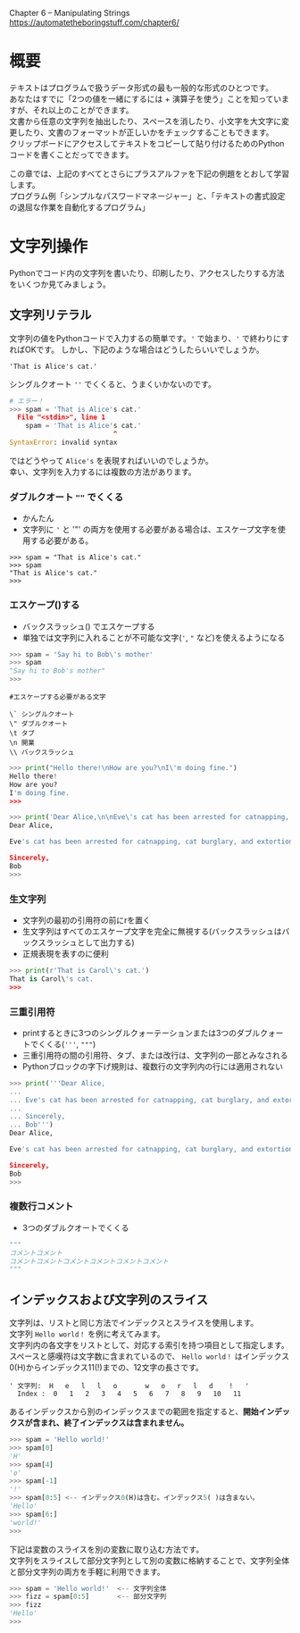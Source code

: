 Chapter 6 – Manipulating Strings  
https://automatetheboringstuff.com/chapter6/

# 概要
テキストはプログラムで扱うデータ形式の最も一般的な形式のひとつです。  
あなたはすでに「2つの値を一緒にするには + 演算子を使う」ことを知っていますが、それ以上のことができます。  
文書から任意の文字列を抽出したり、スペースを消したり、小文字を大文字に変更したり、文書のフォーマットが正しいかをチェックすることもできます。  
クリップボードにアクセスしてテキストをコピーして貼り付けるためのPythonコードを書くことだってできます。  

この章では、上記のすべてとさらにプラスアルファを下記の例題をとおして学習します。  
プログラム例「シンプルなパスワードマネージャー」と、「テキストの書式設定の退屈な作業を自動化するプログラム」

# 文字列操作

Pythonでコード内の文字列を書いたり、印刷したり、アクセスしたりする方法をいくつか見てみましょう。  

## 文字列リテラル

文字列の値をPythonコードで入力するの簡単です。`'` で始まり、`'`  で終わりにすればOKです。
しかし、下記のような場合はどうしたらいいでしょうか。  
```
'That is Alice's cat.'
```

シングルクオート `''` でくくると、うまくいかないのです。

```python
# エラー！
>>> spam = 'That is Alice's cat.'
  File "<stdin>", line 1
    spam = 'That is Alice's cat.'
                          ^
SyntaxError: invalid syntax
```

ではどうやって `Alice's` を表現すればいいのでしょうか。  
幸い、文字列を入力するには複数の方法があります。  

### ダブルクオート `""` でくくる
- かんたん
- 文字列に `'` と '"' の両方を使用する必要がある場合は、エスケープ文字を使用する必要がある。

```
>>> spam = "That is Alice's cat."
>>> spam
"That is Alice's cat."
>>>
```

### エスケープ(\)する
- バックスラッシュ(\) でエスケープする
- 単独では文字列に入れることが不可能な文字(`'`, `"` など)を使えるようになる

```python
>>> spam = 'Say hi to Bob\'s mother'
>>> spam
"Say hi to Bob's mother"
>>>
```

```
#エスケープする必要がある文字  

\` シングルクオート
\" ダブルクオート
\t タブ
\n 開業
\\ バックスラッシュ
```

```python
>>> print("Hello there!\nHow are you?\nI\'m doing fine.")
Hello there!
How are you?
I'm doing fine.
>>>
```
```python
>>> print('Dear Alice,\n\nEve\'s cat has been arrested for catnapping, cat burglary, and extortion.\n\nSincerely,\nBob')
Dear Alice,

Eve's cat has been arrested for catnapping, cat burglary, and extortion.

Sincerely,
Bob
>>>
```

### 生文字列
- 文字列の最初の引用符の前にrを置く
- 生文字列はすべてのエスケープ文字を完全に無視する(バックスラッシュはバックスラッシュとして出力する)
- 正規表現を表すのに便利

```python
>>> print(r'That is Carol\'s cat.')
That is Carol\'s cat.
>>>
```

### 三重引用符
- printするときに3つのシングルクォーテーションまたは3つのダブルクォートでくくる(`'''`, `"""`)
- 三重引用符の間の引用符、タブ、または改行は、文字列の一部とみなされる
- Pythonブロックの字下げ規則は、複数行の文字列内の行には適用されない

```python
>>> print('''Dear Alice,
...
... Eve's cat has been arrested for catnapping, cat burglary, and extortion.
...
... Sincerely,
... Bob''')
Dear Alice,

Eve's cat has been arrested for catnapping, cat burglary, and extortion.

Sincerely,
Bob
>>>
```

### 複数行コメント
- 3つのダブルクオートでくくる

```python
"""
コメントコメント
コメントコメントコメントコメントコメントコメント
"""
```

## インデックスおよび文字列のスライス
文字列は、リストと同じ方法でインデックスとスライスを使用します。  
文字列 `Hello world！` を例に考えてみます。  
文字列内の各文字をリストとして、対応する索引を持つ項目として指定します。  
スペースと感嘆符は文字数に含まれているので、 `Hello world！` はインデックス0(H)からインデックス11(!)までの、12文字の長さです。  

```
' 文字列:  H   e   l   l   o       w   o   r   l   d    !   '
  Index :  0   1   2   3   4   5   6   7   8   9   10   11
```

あるインデックスから別のインデックスまでの範囲を指定すると、**開始インデックスが含まれ、終了インデックスは含まれません。**

```python
>>> spam = 'Hello world!'
>>> spam[0]
'H'
>>> spam[4]
'o'
>>> spam[-1]
'!'
>>> spam[0:5] <-- インデックス0(H)は含む。インデックス5( )は含まない。
'Hello'
>>> spam[6:]
'world!'
>>>
```

下記は変数のスライスを別の変数に取り込む方法です。  
文字列をスライスして部分文字列として別の変数に格納することで、文字列全体と部分文字列の両方を手軽に利用できます。

```python
>>> spam = 'Hello world!'  <-- 文字列全体
>>> fizz = spam[0:5]       <-- 部分文字列
>>> fizz
'Hello'
>>>
```
